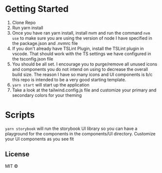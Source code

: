 # Getting Started
1. Clone Repo
2. Run yarn install 
3. Once you have ran yarn install, install nvm and run the command `nvm use` to make sure you are using the version of node I have specified in the package.json and .nvmrc file
4. If you don't already have TSLint Plugin, install the TSLint plugin in vscode. That should work with the TS settings we have configured in the tsconfig.json file
5. You should be all set. I encourage you to purge/remove all unused icons and components you do not intend on using to decrease the overall build size. The reason
I have so many icons and UI components is b/c this repo is intended to be a very good starting template.
6. `yarn start` will start up the application
7. Take a look at the tailwind.config.js file and customize your primary and secondary colors for your theming

# Scripts
`yarn storybook` will run the storybook UI library so you can have a playground for the components in the components/UI directory. Customize your UI components as you see fit

## License
MIT © 
